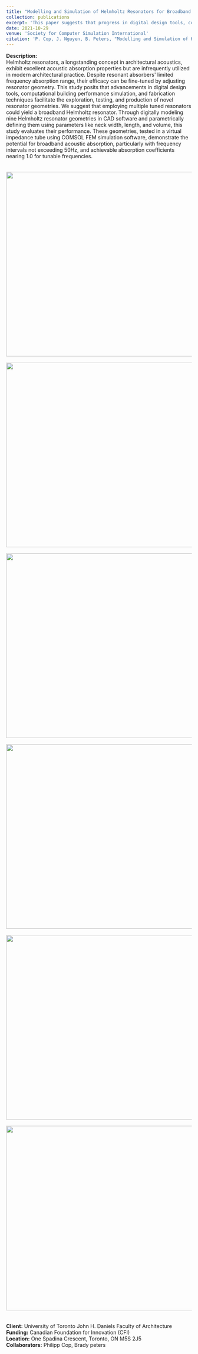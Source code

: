 ```yaml
---
title: "Modelling and Simulation of Helmholtz Resonators for Broadband Sound Absorption"
collection: publications
excerpt: 'This paper suggests that progress in digital design tools, computational building performance simulation, and fabrication techniques facilitates the exploration, testing, and production of novel Helmholtz resonator geometries.'
date: 2021-10-29
venue: 'Society for Computer Simulation International'
citation: 'P. Cop, J. Nguyen, B. Peters, "Modelling and Simulation of Helmholtz Resonators for Broadband Sound Absorption," in Proceedings of SimAUD 2021, doi: simaud.org/papers'
---
```

**Description:**
<br/>Helmholtz resonators, a longstanding concept in architectural acoustics, exhibit excellent acoustic absorption properties but are infrequently utilized in modern architectural practice. Despite resonant absorbers' limited frequency absorption range, their efficacy can be fine-tuned by adjusting resonator geometry. This study posits that advancements in digital design tools, computational building performance simulation, and fabrication techniques facilitate the exploration, testing, and production of novel resonator geometries. We suggest that employing multiple tuned resonators could yield a broadband Helmholtz resonator. Through digitally modeling nine Helmholtz resonator geometries in CAD software and parametrically defining them using parameters like neck width, length, and volume, this study evaluates their performance. These geometries, tested in a virtual impedance tube using COMSOL FEM simulation software, demonstrate the potential for broadband acoustic absorption, particularly with frequency intervals not exceeding 50Hz, and achievable absorption coefficients nearing 1.0 for tunable frequencies.
<br/>
<br/>
<br/> <img src='https://johnnie-nguyen.github.io/design/images/AUD3.png' width="700" height="500">
<br/>
<br/> <img src='https://johnnie-nguyen.github.io/design/images/AUD1.gif' width="700" height="500">
<br/>
<br/> <img src='https://johnnie-nguyen.github.io/design/images/AUD4.png' width="700" height="500">
<br/>
<br/> <img src='https://johnnie-nguyen.github.io/design/images/AUD6.png' width="700" height="500">
<br/>
<br/> <img src='https://johnnie-nguyen.github.io/design/images/AUD5.png' width="700" height="500">
<br/>
<br/> <img src='https://johnnie-nguyen.github.io/design/images/AUD2.gif' width="700" height="500">
<br/>
<br/>
<br/> **Client:** University of Toronto John H. Daniels Faculty of Architecture
<br/> **Funding:** Canadian Foundation for Innovation (CFI)
<br/> **Location:**  One Spadina Crescent, Toronto, ON M5S 2J5
<br/> **Collaborators:** Philipp Cop, Brady peters
